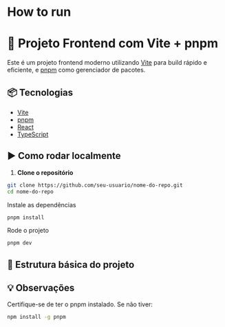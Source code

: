 # How to run
# 🚀 Projeto Frontend com Vite + pnpm

Este é um projeto frontend moderno utilizando [Vite](https://vitejs.dev/) para build rápido e eficiente, e [pnpm](https://pnpm.io/) como gerenciador de pacotes.

## 📦 Tecnologias

- [Vite](https://vitejs.dev/)
- [pnpm](https://pnpm.io/)
- [React](https://reactjs.org/)
- [TypeScript](https://www.typescriptlang.org/)

## ▶️ Como rodar localmente

1. **Clone o repositório**

```bash
git clone https://github.com/seu-usuario/nome-do-repo.git
cd nome-do-repo
```

Instale as dependências

```bash
pnpm install
```

Rode o projeto

```bash
pnpm dev
```
## 📁 Estrutura básica do projeto


## 💡 Observações
Certifique-se de ter o pnpm instalado. Se não tiver:

```bash
npm install -g pnpm
```
